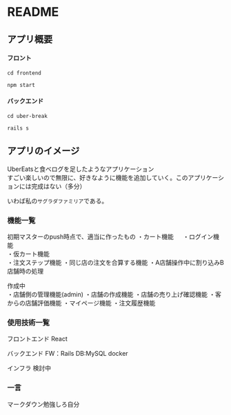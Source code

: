 # README

## アプリ概要  
#### フロント
```
cd frontend
```

```
npm start
```

#### バックエンド
```
cd uber-break
```

```
rails s
```

## アプリのイメージ
UberEatsと食べログを足したようなアプリケーション  
すごい楽しいので無限に、好きなように機能を追加していく。このアプリケーションには完成はない（多分）  

いわば私の`サグラダファミリア`である。

### 機能一覧
初期マスターのpush時点で、適当に作ったもの
・カート機能  　
・ログイン機能  
・仮カート機能  
・注文ステップ機能 
・同じ店の注文を合算する機能
・A店舗操作中に割り込みB店舗時の処理

作成中  
・店舗側の管理機能(admin)
・店舗の作成機能
・店舗の売り上げ確認機能
・客からの店舗評価機能
・マイページ機能
・注文履歴機能


### 使用技術一覧
フロントエンド
React

バックエンド
FW：Rails
DB:MySQL
docker

インフラ
検討中


### 一言
マークダウン勉強しろ自分
